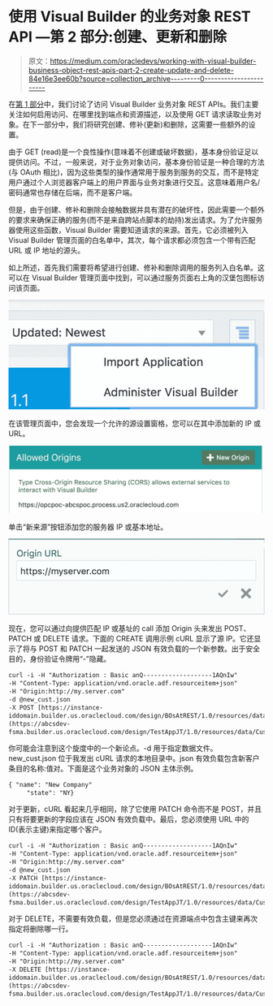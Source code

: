 # 使用 Visual Builder 的业务对象 REST API —第 2 部分:创建、更新和删除

> 原文：<https://medium.com/oracledevs/working-with-visual-builder-business-object-rest-apis-part-2-create-update-and-delete-84e16e3ee60b?source=collection_archive---------0----------------------->

在[第 1 部分](/oracledevs/working-with-visual-builder-business-object-rest-apis-b0be6aad52f3)中，我们讨论了访问 Visual Builder 业务对象 REST APIs。我们主要关注如何启用访问、在哪里找到端点和资源描述，以及使用 GET 请求读取业务对象。在下一部分中，我们将研究创建、修补(更新)和删除，这需要一些额外的设置。

由于 GET (read)是一个良性操作(意味着不创建或破坏数据)，基本身份验证足以提供访问。不过，一般来说，对于业务对象访问，基本身份验证是一种合理的方法(与 OAuth 相比)，因为这些类型的操作通常用于服务到服务的交互，而不是特定用户通过个人浏览器客户端上的用户界面与业务对象进行交互。这意味着用户名/密码通常也存储在后端，而不是客户端。

但是，由于创建、修补和删除会接触数据并具有潜在的破坏性，因此需要一个额外的要求来确保正确的服务(而不是来自跨站点脚本的劫持)发出请求。为了允许服务器使用这些函数，Visual Builder 需要知道请求的来源。首先，它必须被列入 Visual Builder 管理页面的白名单中，其次，每个请求都必须包含一个带有匹配 URL 或 IP 地址的源头。

如上所述，首先我们需要将希望进行创建、修补和删除调用的服务列入白名单。这可以在 Visual Builder 管理页面中找到，可以通过服务页面右上角的汉堡包图标访问该页面。

![](img/f7dde58fa8a93462aa49f9a07c2af14f.png)

在该管理页面中，您会发现一个允许的源设置窗格，您可以在其中添加新的 IP 或 URL。

![](img/a89b31401b02310b1ee9e112b6d60a59.png)

单击“新来源”按钮添加您的服务器 IP 或基本地址。

![](img/9d30635bb5b3bf082b2313f5ed5e0404.png)

现在，您可以通过向提供匹配 IP 或基址的 call 添加 Origin 头来发出 POST、PATCH 或 DELETE 请求。下面的 CREATE 调用示例 cURL 显示了源 IP。它还显示了将与 POST 和 PATCH 一起发送的 JSON 有效负载的一个新参数。出于安全目的，身份验证令牌用“-”隐藏。

```
curl -i -H "Authorization : Basic anQ-------------------1AQnIw" 
-H "Content-Type: application/vnd.oracle.adf.resourceitem+json" 
-H "Origin:http://my.server.com" 
-d @new_cust.json 
-X POST [https://instance-iddomain.builder.us.oraclecloud.com/design/BOsAtREST/1.0/resources/data/Customer](https://abcsdev-fsma.builder.us.oraclecloud.com/design/TestAppJT/1.0/resources/data/Customer)
```

你可能会注意到这个旋度中的一个新论点。-d 用于指定数据文件。new_cust.json 位于我发出 cURL 请求的本地目录中。json 有效负载包含新客户条目的名称:值对。下面是这个业务对象的 JSON 主体示例。

```
{ "name": "New Company"
     "state": "NY}
```

对于更新，cURL 看起来几乎相同，除了它使用 PATCH 命令而不是 POST，并且只有将要更新的字段应该在 JSON 有效负载中。最后，您必须使用 URL 中的 ID(表示主键)来指定哪个客户。

```
curl -i -H "Authorization : Basic anQ-------------------1AQnIw" 
-H "Content-Type: application/vnd.oracle.adf.resourceitem+json" 
-H "Origin:http://my.server.com" 
-d @new_cust.json 
-X PATCH [https://instance-iddomain.builder.us.oraclecloud.com/design/BOsAtREST/1.0/resources/data/Customer](https://abcsdev-fsma.builder.us.oraclecloud.com/design/TestAppJT/1.0/resources/data/Customer)/1
```

对于 DELETE，不需要有效负载，但是您必须通过在资源端点中包含主键来再次指定将删除哪一行。

```
curl -i -H "Authorization : Basic anQ-------------------1AQnIw" 
-H "Content-Type: application/vnd.oracle.adf.resourceitem+json" 
-H "Origin:http://my.server.com" 
-X DELETE [https://instance-iddomain.builder.us.oraclecloud.com/design/BOsAtREST/1.0/resources/data/Customer](https://abcsdev-fsma.builder.us.oraclecloud.com/design/TestAppJT/1.0/resources/data/Customer)/1
```